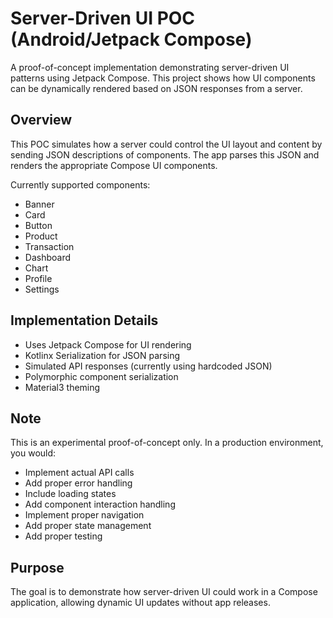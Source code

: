 # Server-Driven UI POC (Android/Jetpack Compose)

A proof-of-concept implementation demonstrating server-driven UI patterns using Jetpack Compose. This project shows how UI components can be dynamically rendered based on JSON responses from a server.

## Overview

This POC simulates how a server could control the UI layout and content by sending JSON descriptions of components. The app parses this JSON and renders the appropriate Compose UI components.

Currently supported components:
- Banner
- Card 
- Button
- Product
- Transaction
- Dashboard
- Chart
- Profile
- Settings

## Implementation Details

- Uses Jetpack Compose for UI rendering
- Kotlinx Serialization for JSON parsing
- Simulated API responses (currently using hardcoded JSON)
- Polymorphic component serialization
- Material3 theming

## Note

This is an experimental proof-of-concept only. In a production environment, you would:

- Implement actual API calls
- Add proper error handling
- Include loading states
- Add component interaction handling
- Implement proper navigation
- Add proper state management
- Add proper testing

## Purpose

The goal is to demonstrate how server-driven UI could work in a Compose application, allowing dynamic UI updates without app releases.
